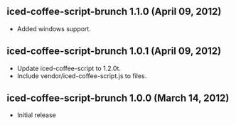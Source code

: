 ## iced-coffee-script-brunch 1.1.0 (April 09, 2012)
* Added windows support.

## iced-coffee-script-brunch 1.0.1 (April 09, 2012)
* Update iced-coffee-script to 1.2.0t.
* Include vendor/iced-coffee-script.js to files.

## iced-coffee-script-brunch 1.0.0 (March 14, 2012)
* Initial release
